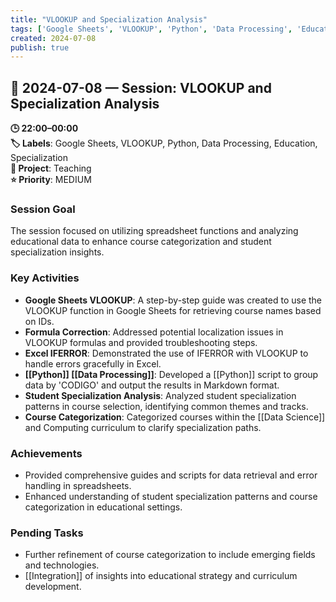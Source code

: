 ```yaml
---
title: "VLOOKUP and Specialization Analysis"
tags: ['Google Sheets', 'VLOOKUP', 'Python', 'Data Processing', 'Education', 'Specialization']
created: 2024-07-08
publish: true
---
```


## 📅 2024-07-08 — Session: VLOOKUP and Specialization Analysis

**🕒 22:00–00:00**  
**🏷️ Labels**: Google Sheets, VLOOKUP, Python, Data Processing, Education, Specialization  
**📂 Project**: Teaching  
**⭐ Priority**: MEDIUM  


### Session Goal
The session focused on utilizing spreadsheet functions and analyzing educational data to enhance course categorization and student specialization insights.

### Key Activities
- **Google Sheets VLOOKUP**: A step-by-step guide was created to use the VLOOKUP function in Google Sheets for retrieving course names based on IDs.
- **Formula Correction**: Addressed potential localization issues in VLOOKUP formulas and provided troubleshooting steps.
- **Excel IFERROR**: Demonstrated the use of IFERROR with VLOOKUP to handle errors gracefully in Excel.
- **[[Python]] [[Data Processing]]**: Developed a [[Python]] script to group data by 'CODIGO' and output the results in Markdown format.
- **Student Specialization Analysis**: Analyzed student specialization patterns in course selection, identifying common themes and tracks.
- **Course Categorization**: Categorized courses within the [[Data Science]] and Computing curriculum to clarify specialization paths.

### Achievements
- Provided comprehensive guides and scripts for data retrieval and error handling in spreadsheets.
- Enhanced understanding of student specialization patterns and course categorization in educational settings.

### Pending Tasks
- Further refinement of course categorization to include emerging fields and technologies.
- [[Integration]] of insights into educational strategy and curriculum development.
